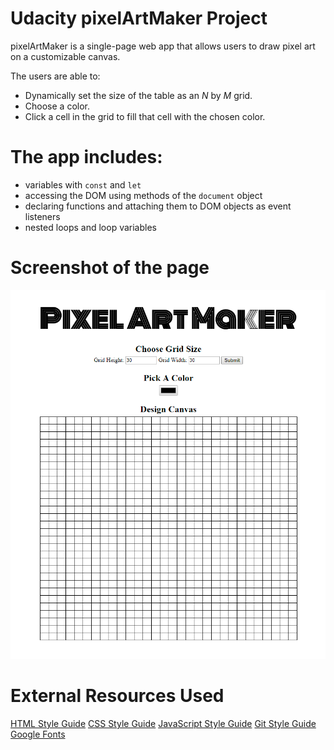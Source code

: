 # Udacity pixelArtMaker Project
pixelArtMaker is a single-page web app that allows users to draw pixel art on a customizable canvas.

The users are able to:
- Dynamically set the size of the table as an _N_ by _M_ grid.
- Choose a color.
- Click a cell in the grid to fill that cell with the chosen color.

# The app includes:
- variables with `const` and `let`
- accessing the DOM using methods of the `document` object
- declaring functions and attaching them to DOM objects as event listeners
- nested loops and loop variables

# Screenshot of the page
![](img/screencapture-pixelArtMaker-project.png)

# External Resources Used
[HTML Style Guide](http://udacity.github.io/frontend-nanodegree-styleguide/index.html)
[CSS Style Guide](http://udacity.github.io/frontend-nanodegree-styleguide/css.html)
[JavaScript Style Guide](http://udacity.github.io/frontend-nanodegree-styleguide/javascript.html)
[Git Style Guide](https://udacity.github.io/git-styleguide/)
[Google Fonts](https://fonts.google.com/)
